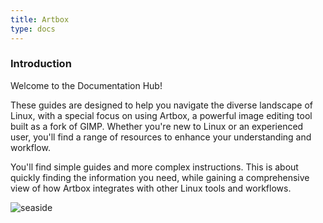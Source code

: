 ```yaml
---
title: Artbox
type: docs
---
```


### Introduction

Welcome to the Documentation Hub!

These guides are designed to help you navigate the diverse landscape of Linux, with a special focus on using Artbox, a powerful image editing tool built as a fork of GIMP. Whether you're new to Linux or an experienced user, you'll find a range of resources to enhance your understanding and workflow.

You'll find simple guides and more complex instructions. This is about quickly finding the information you need, while gaining a comprehensive view of how Artbox integrates with other Linux tools and workflows.

![seaside](/images/gallery/at_the_seaside_tlined_final.webp)